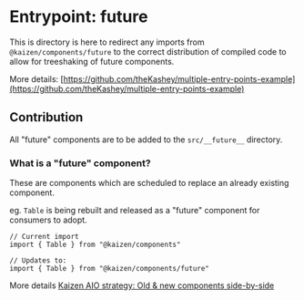 # Entrypoint: future

This is directory is here to redirect any imports from `@kaizen/components/future` to the correct distribution of compiled code to allow for treeshaking of future components.

More details: [https://github.com/theKashey/multiple-entry-points-example](https://github.com/theKashey/multiple-entry-points-example)

## Contribution

All "future" components are to be added to the `src/__future__` directory.

### What is a "future" component?

These are components which are scheduled to replace an already existing component.

eg. `Table` is being rebuilt and released as a "future" component for consumers to adopt.

```
// Current import
import { Table } from "@kaizen/components"

// Updates to:
import { Table } from "@kaizen/components/future"
```

More details [Kaizen AIO strategy: Old & new components side-by-side](https://cultureamp.atlassian.net/wiki/spaces/DesignSystem/pages/2963439636/Kaizen+all-in-one+strategy#Old-%26-new-components-side-by-side)